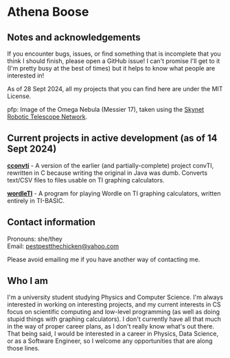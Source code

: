 # Athena Boose
## Notes and acknowledgements

If you encounter bugs, issues, or find something that is incomplete that you think I should finish, please open a GitHub issue! I can't promise I'll get to it (I'm pretty busy at the best of times) but it helps to know what people are interested in!

As of 28 Sept 2024, all my projects that you can find here are under the MIT License.

pfp: Image of the Omega Nebula (Messier 17), taken using the [Skynet Robotic Telescope Network](https://skynet.unc.edu/).

## Current projects in active development (as of 14 Sept 2024)

[**cconvti**](https://github.com/chickenspaceprogram/cconvti) - A version of the earlier (and partially-complete) project convTI, rewritten in C because writing the original in Java was dumb. Converts text/CSV files to files usable on TI graphing calculators.

[**wordleTI**](https://github.com/chickenspaceprogram/wordleTI) - A program for playing Wordle on TI graphing calculators, written entirely in TI-BASIC.

## Contact information

Pronouns: she/they\
Email: <pestpestthechicken@yahoo.com>

Please avoid emailing me if you have another way of contacting me.

## Who I am

I'm a university student studying Physics and Computer Science. I'm always interested in working on interesting projects, and my current interests in CS focus on scientific computing and low-level programming (as well as doing stupid things with graphing calculators). I don't currently have all that much in the way of proper career plans, as I don't really know what's out there. That being said, I would be interested in a career in Physics, Data Science, or as a Software Engineer, so I welcome any opportunities that are along those lines.

